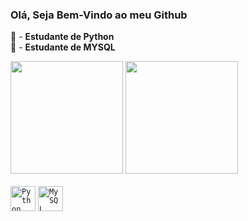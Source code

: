 ### Olá, Seja Bem-Vindo ao meu Github

🐍 -   **Estudante de Python**<br>
🏦 -    **Estudante de MYSQL**


<div> 
  <img height="180em" src="https://github-readme-stats.vercel.app/api?username=Thorkrz&theme=aura&show_icons=true">
  <img height="180em" src="https://github-readme-stats.vercel.app/api/top-langs/?username=Thorkrz&layout=compact&theme=aura">
  
</div>
<br>
<code><img height="40" src="https://cdn.iconscout.com/icon/free/png-64/python-2-226051.png" alt="Python"/></code>
<code><img height="40" src="https://cdn.iconscout.com/icon/free/png-64/mysql-3521596-2945040.png" alt="MySQL"/></code>
          
